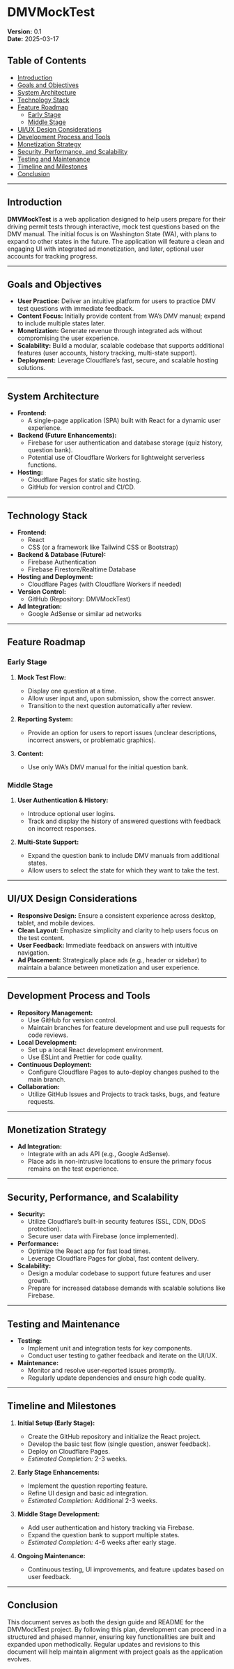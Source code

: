 # DMVMockTest

**Version:** 0.1  
**Date:** 2025-03-17

## Table of Contents
- [Introduction](#introduction)
- [Goals and Objectives](#goals-and-objectives)
- [System Architecture](#system-architecture)
- [Technology Stack](#technology-stack)
- [Feature Roadmap](#feature-roadmap)
  - [Early Stage](#early-stage)
  - [Middle Stage](#middle-stage)
- [UI/UX Design Considerations](#uiux-design-considerations)
- [Development Process and Tools](#development-process-and-tools)
- [Monetization Strategy](#monetization-strategy)
- [Security, Performance, and Scalability](#security-performance-and-scalability)
- [Testing and Maintenance](#testing-and-maintenance)
- [Timeline and Milestones](#timeline-and-milestones)
- [Conclusion](#conclusion)

---

## Introduction

**DMVMockTest** is a web application designed to help users prepare for their driving permit tests through interactive, mock test questions based on the DMV manual. The initial focus is on Washington State (WA), with plans to expand to other states in the future. The application will feature a clean and engaging UI with integrated ad monetization, and later, optional user accounts for tracking progress.

---

## Goals and Objectives

- **User Practice:** Deliver an intuitive platform for users to practice DMV test questions with immediate feedback.
- **Content Focus:** Initially provide content from WA’s DMV manual; expand to include multiple states later.
- **Monetization:** Generate revenue through integrated ads without compromising the user experience.
- **Scalability:** Build a modular, scalable codebase that supports additional features (user accounts, history tracking, multi-state support).
- **Deployment:** Leverage Cloudflare’s fast, secure, and scalable hosting solutions.

---

## System Architecture

- **Frontend:**  
  - A single-page application (SPA) built with React for a dynamic user experience.
- **Backend (Future Enhancements):**  
  - Firebase for user authentication and database storage (quiz history, question bank).
  - Potential use of Cloudflare Workers for lightweight serverless functions.
- **Hosting:**  
  - Cloudflare Pages for static site hosting.
  - GitHub for version control and CI/CD.

---

## Technology Stack

- **Frontend:**  
  - React
  - CSS (or a framework like Tailwind CSS or Bootstrap)
- **Backend & Database (Future):**  
  - Firebase Authentication
  - Firebase Firestore/Realtime Database
- **Hosting and Deployment:**  
  - Cloudflare Pages (with Cloudflare Workers if needed)
- **Version Control:**  
  - GitHub (Repository: DMVMockTest)
- **Ad Integration:**  
  - Google AdSense or similar ad networks

---

## Feature Roadmap

### Early Stage

1. **Mock Test Flow:**  
   - Display one question at a time.
   - Allow user input and, upon submission, show the correct answer.
   - Transition to the next question automatically after review.

2. **Reporting System:**  
   - Provide an option for users to report issues (unclear descriptions, incorrect answers, or problematic graphics).

3. **Content:**  
   - Use only WA’s DMV manual for the initial question bank.

### Middle Stage

1. **User Authentication & History:**  
   - Introduce optional user logins.
   - Track and display the history of answered questions with feedback on incorrect responses.

2. **Multi-State Support:**  
   - Expand the question bank to include DMV manuals from additional states.
   - Allow users to select the state for which they want to take the test.

---

## UI/UX Design Considerations

- **Responsive Design:** Ensure a consistent experience across desktop, tablet, and mobile devices.
- **Clean Layout:** Emphasize simplicity and clarity to help users focus on the test content.
- **User Feedback:** Immediate feedback on answers with intuitive navigation.
- **Ad Placement:** Strategically place ads (e.g., header or sidebar) to maintain a balance between monetization and user experience.

---

## Development Process and Tools

- **Repository Management:**  
  - Use GitHub for version control.
  - Maintain branches for feature development and use pull requests for code reviews.
- **Local Development:**  
  - Set up a local React development environment.
  - Use ESLint and Prettier for code quality.
- **Continuous Deployment:**  
  - Configure Cloudflare Pages to auto-deploy changes pushed to the main branch.
- **Collaboration:**  
  - Utilize GitHub Issues and Projects to track tasks, bugs, and feature requests.

---

## Monetization Strategy

- **Ad Integration:**  
  - Integrate with an ads API (e.g., Google AdSense).
  - Place ads in non-intrusive locations to ensure the primary focus remains on the test experience.

---

## Security, Performance, and Scalability

- **Security:**  
  - Utilize Cloudflare’s built-in security features (SSL, CDN, DDoS protection).
  - Secure user data with Firebase (once implemented).
- **Performance:**  
  - Optimize the React app for fast load times.
  - Leverage Cloudflare Pages for global, fast content delivery.
- **Scalability:**  
  - Design a modular codebase to support future features and user growth.
  - Prepare for increased database demands with scalable solutions like Firebase.

---

## Testing and Maintenance

- **Testing:**  
  - Implement unit and integration tests for key components.
  - Conduct user testing to gather feedback and iterate on the UI/UX.
- **Maintenance:**  
  - Monitor and resolve user-reported issues promptly.
  - Regularly update dependencies and ensure high code quality.

---

## Timeline and Milestones

1. **Initial Setup (Early Stage):**  
   - Create the GitHub repository and initialize the React project.
   - Develop the basic test flow (single question, answer feedback).
   - Deploy on Cloudflare Pages.
   - *Estimated Completion:* 2-3 weeks.

2. **Early Stage Enhancements:**  
   - Implement the question reporting feature.
   - Refine UI design and basic ad integration.
   - *Estimated Completion:* Additional 2-3 weeks.

3. **Middle Stage Development:**  
   - Add user authentication and history tracking via Firebase.
   - Expand the question bank to support multiple states.
   - *Estimated Completion:* 4-6 weeks after early stage.

4. **Ongoing Maintenance:**  
   - Continuous testing, UI improvements, and feature updates based on user feedback.

---

## Conclusion

This document serves as both the design guide and README for the DMVMockTest project. By following this plan, development can proceed in a structured and phased manner, ensuring key functionalities are built and expanded upon methodically. Regular updates and revisions to this document will help maintain alignment with project goals as the application evolves.
